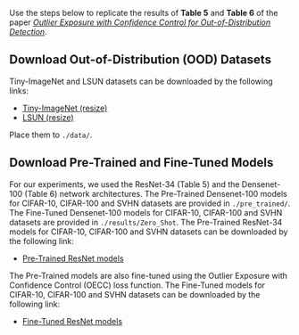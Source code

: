 Use the steps below to replicate the results of <b>Table 5</b> and <b>Table 6</b> of the paper [_Outlier Exposure with Confidence Control for Out-of-Distribution Detection_](https://arxiv.org/abs/1906.03509).

## Download Out-of-Distribution (OOD) Datasets
Tiny-ImageNet and LSUN datasets can be downloaded by the following links:

* [Tiny-ImageNet (resize)](https://www.dropbox.com/s/kp3my3412u5k9rl/Imagenet_resize.tar.gz)
* [LSUN (resize)](https://www.dropbox.com/s/moqh2wh8696c3yl/LSUN_resize.tar.gz)

Place them to `./data/`.

## Download Pre-Trained and Fine-Tuned Models
For our experiments, we used the ResNet-34 (Table 5) and the Densenet-100 (Table 6) network architectures. The Pre-Trained Densenet-100 models for CIFAR-10, CIFAR-100 and SVHN datasets are provided in `./pre_trained/`. The Fine-Tuned Densenet-100 models for CIFAR-10, CIFAR-100 and SVHN datasets are provided in `./results/Zero_Shot`. The Pre-Trained ResNet-34 models for CIFAR-10, CIFAR-100 and SVHN datasets can be downloaded by the following link: 

* [Pre-Trained ResNet models](https://www.dropbox.com/sh/kktuiar3parraaq/AABh1Ar5XoPi_25LAlqADCo7a/zeroshot_ood_experiments/pre_trained?dl=0&subfolder_nav_tracking=1)

The Pre-Trained models are also fine-tuned using the Outlier Exposure with Confidence Control (OECC) loss function. The Fine-Tuned models for CIFAR-10, CIFAR-100 and SVHN datasets can be downloaded by the following link:

* [Fine-Tuned ResNet models](https://www.dropbox.com/sh/kktuiar3parraaq/AAC_7jnxtdfJinR8_SulSxWua/zeroshot_ood_experiments/results/Zero_Shot?dl=0&subfolder_nav_tracking=1)
